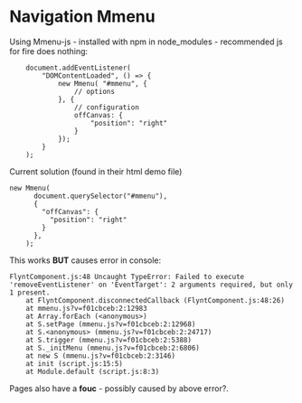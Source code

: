 # Navigation Mmenu

Using Mmenu-js - installed with npm in node_modules - recommended js for fire does nothing:
```
    document.addEventListener(
        "DOMContentLoaded", () => {
            new Mmenu( "#mmenu", {
                // options
            }, {
                // configuration
                offCanvas: {
                    "position": "right"
                }
            });
        }
    );
```

Current solution (found in their html demo file)
```
new Mmenu(
      document.querySelector("#mmenu"),
      {
        "offCanvas": {
          "position": "right"
        }
      },
    );
```
This works **BUT** causes error in console:
```
FlyntComponent.js:48 Uncaught TypeError: Failed to execute 'removeEventListener' on 'EventTarget': 2 arguments required, but only 1 present.
    at FlyntComponent.disconnectedCallback (FlyntComponent.js:48:26)
    at mmenu.js?v=f01cbceb:2:12983
    at Array.forEach (<anonymous>)
    at S.setPage (mmenu.js?v=f01cbceb:2:12968)
    at S.<anonymous> (mmenu.js?v=f01cbceb:2:24717)
    at S.trigger (mmenu.js?v=f01cbceb:2:5388)
    at S._initMenu (mmenu.js?v=f01cbceb:2:6806)
    at new S (mmenu.js?v=f01cbceb:2:3146)
    at init (script.js:15:5)
    at Module.default (script.js:8:3)
```

Pages also have a **fouc** - possibly caused by above error?.
